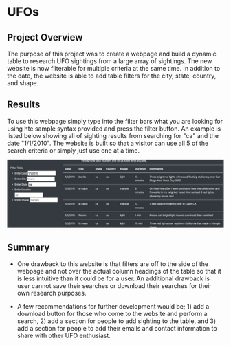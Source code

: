 # UFOs


## Project Overview
The purpose of this project was to create a webpage and build a dynamic table to research UFO sightings from a large array of sightings. The new website is now filterable for multiple criteria at the same time. In addition to the date, the website is able to add table filters for the city, state, country, and shape.

## Results
To use this webpage simply type into the filter bars what you are looking for using hte sample syntax provided and press the filter button. An example is listed below showing all of sighting results from searching for "ca" and the date "1/1/2010". The website is built so that a visitor can use all 5 of the search criteria or simply just use one at a time. 

![](https://github.com/AsaHolley/UFOs/blob/main/static/images/Example%20image.png)

## Summary 
  * One drawback to this website is that filters are off to the side of the webpage and not over the actual column headings of the table so that it is less intuitive than it could be for a user. An additional drawback is user cannot save their searches or download their searches for their own research purposes.
  
  * A few  recommendations for further development would be; 1) add a download button for those who come to the website and perform a search, 2) add a section for people to add sighting to the table, and 3) add a section for people to add their emails and contact information to share with other UFO enthusiast. 
